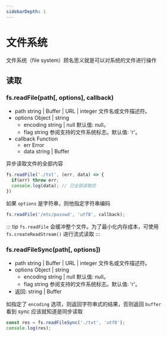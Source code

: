 ```yaml
---
sidebarDepth: 1
---
```


# 文件系统
文件系统（file system）顾名思义就是可以对系统的文件进行操作

## 读取

### fs.readFile(path[, options], callback)
- path string | Buffer | URL | integer 文件名或文件描述符。
- options Object | string
  - encoding string | null 默认值: null。
  - flag string 参阅支持的文件系统标志。默认值: 'r'。
- callback Function
  - err Error
  - data string | Buffer

异步读取文件的全部内容
```js
fs.readFile('./txt', (err, data) => {
  if(err) throw err;
  console.log(data); // 已全部读取完
})
```

如果 `options` 是字符串，则他指定字符串编码
```js
fs.readFile('/etc/passwd', 'utf8', callback);
```

::: tip
 `fs.readFile` 会缓冲整个文件。为了最小化内存成本，可使用 `fs.createReadStream()` 进行流式读取
:::

### fs.readFileSync(path[, options])
- path string | Buffer | URL | integer 文件名或文件描述符。
- options Object | string
  - encoding string | null 默认值: null。
  - flag string 参阅支持的文件系统标志。默认值: 'r'。
- 返回: string | Buffer

如指定了 `encoding` 选项，则返回字符串式的结果，否则返回 `buffer`   
看到 sync 应该就知道是同步读取
```js
const res = fs.readFileSync('./txt', 'utf8');
console.log(res);
```
